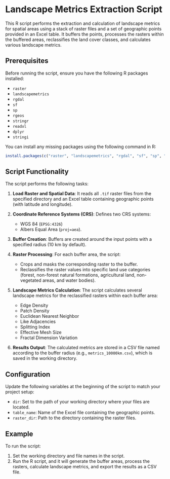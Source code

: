
# Landscape Metrics Extraction Script

This R script performs the extraction and calculation of landscape metrics for spatial areas using a stack of raster files and a set of geographic points provided in an Excel table. It buffers the points, processes the rasters within the buffered areas, reclassifies the land cover classes, and calculates various landscape metrics.

## Prerequisites

Before running the script, ensure you have the following R packages installed:

- `raster`
- `landscapemetrics`
- `rgdal`
- `sf`
- `sp`
- `rgeos`
- `stringr`
- `readxl`
- `dplyr`
- `stringi`

You can install any missing packages using the following command in R:

```r
install.packages(c("raster", "landscapemetrics", "rgdal", "sf", "sp", "rgeos", "stringr", "readxl", "dplyr", "stringi"))
```

## Script Functionality

The script performs the following tasks:

1. **Load Raster and Spatial Data**: It reads all `.tif` raster files from the specified directory and an Excel table containing geographic points (with latitude and longitude).

2. **Coordinate Reference Systems (CRS)**: Defines two CRS systems:
   - WGS 84 (`EPSG:4326`)
   - Albers Equal Area (`proj=aea`).

3. **Buffer Creation**: Buffers are created around the input points with a specified radius (10 km by default).

4. **Raster Processing**: For each buffer area, the script:
   - Crops and masks the corresponding raster to the buffer.
   - Reclassifies the raster values into specific land use categories (forest, non-forest natural formations, agricultural land, non-vegetated areas, and water bodies).

5. **Landscape Metrics Calculation**: The script calculates several landscape metrics for the reclassified rasters within each buffer area:
   - Edge Density
   - Patch Density
   - Euclidean Nearest Neighbor
   - Like Adjacencies
   - Splitting Index
   - Effective Mesh Size
   - Fractal Dimension Variation

6. **Results Output**: The calculated metrics are stored in a CSV file named according to the buffer radius (e.g., `metrics_10000km.csv`), which is saved in the working directory.

## Configuration

Update the following variables at the beginning of the script to match your project setup:
- `dir`: Set to the path of your working directory where your files are located.
- `table_name`: Name of the Excel file containing the geographic points.
- `raster_dir`: Path to the directory containing the raster files.

## Example

To run the script:

1. Set the working directory and file names in the script.
2. Run the R script, and it will generate the buffer areas, process the rasters, calculate landscape metrics, and export the results as a CSV file.
